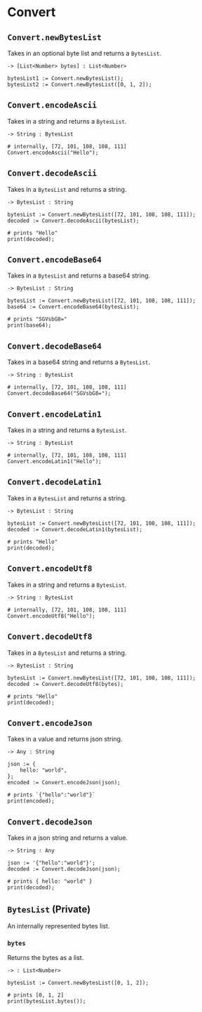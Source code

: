 # Convert

## `Convert.newBytesList`

Takes in an optional byte list and returns a `BytesList`.

```title="Signature"
-> [List<Number> bytes] : List<Number>
```

```title="Example"
bytesList1 := Convert.newBytesList();
bytesList2 := Convert.newBytesList([0, 1, 2]);
```

## `Convert.encodeAscii`

Takes in a string and returns a `BytesList`.

```title="Signature"
-> String : BytesList
```

```title="Example"
# internally, [72, 101, 108, 108, 111]
Convert.encodeAscii("Hello");
```

## `Convert.decodeAscii`

Takes in a `BytesList` and returns a string.

```title="Signature"
-> BytesList : String
```

```title="Example"
bytesList := Convert.newBytesList([72, 101, 108, 108, 111]);
decoded := Convert.decodeAscii(bytesList);

# prints "Hello"
print(decoded);
```

## `Convert.encodeBase64`

Takes in a `BytesList` and returns a base64 string.

```title="Signature"
-> BytesList : String
```

```title="Example"
bytesList := Convert.newBytesList([72, 101, 108, 108, 111]);
base64 := Convert.encodeBase64(bytesList);

# prints "SGVsbG8="
print(base64);
```

## `Convert.decodeBase64`

Takes in a base64 string and returns a `BytesList`.

```title="Signature"
-> String : BytesList
```

```title="Example"
# internally, [72, 101, 108, 108, 111]
Convert.decodeBase64("SGVsbG8=");
```

## `Convert.encodeLatin1`

Takes in a string and returns a `BytesList`.

```title="Signature"
-> String : BytesList
```

```title="Example"
# internally, [72, 101, 108, 108, 111]
Convert.encodeLatin1("Hello");
```

## `Convert.decodeLatin1`

Takes in a `BytesList` and returns a string.

```title="Signature"
-> BytesList : String
```

```title="Example"
bytesList := Convert.newBytesList([72, 101, 108, 108, 111]);
decoded := Convert.decodeLatin1(bytesList);

# prints "Hello"
print(decoded);
```

## `Convert.encodeUtf8`

Takes in a string and returns a `BytesList`.

```title="Signature"
-> String : BytesList
```

```title="Example"
# internally, [72, 101, 108, 108, 111]
Convert.encodeUtf8("Hello");
```

## `Convert.decodeUtf8`

Takes in a `BytesList` and returns a string.

```title="Signature"
-> BytesList : String
```

```title="Example"
bytesList := Convert.newBytesList([72, 101, 108, 108, 111]);
decoded := Convert.decodeUtf8(bytes);

# prints "Hello"
print(decoded);
```

## `Convert.encodeJson`

Takes in a value and returns json string.

```title="Signature"
-> Any : String
```

```title="Example"
json := {
    hello: "world",
};
encoded := Convert.encodeJson(json);

# prints `{"hello":"world"}`
print(encoded);
```

## `Convert.decodeJson`

Takes in a json string and returns a value.

```title="Signature"
-> String : Any
```

```title="Example"
json := '{"hello":"world"}';
decoded := Convert.decodeJson(json);

# prints { hello: "world" }
print(decoded);
```

## `BytesList` (Private)

An internally represented bytes list.

### `bytes`

Returns the bytes as a list.

```title="Signature"
-> : List<Number>
```

```title="Example"
bytesList := Convert.newBytesList([0, 1, 2]);

# prints [0, 1, 2]
print(bytesList.bytes());
```
